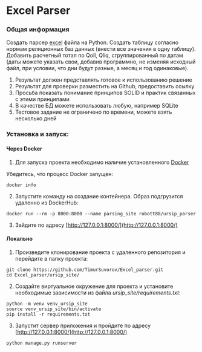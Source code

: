 # Excel Parser
### Общая информация


Создать парсер [excel](https://github.com/TimurSuvorov/Excel_parser/blob/master/Приложение%20к%20заданию%20бек%20разработчика.xlsx) файла на Python.
Создать таблицу согласно нормам реляционных баз данных (внести все значения в одну таблицу).
Добавить расчетный тотал по Qoil, Qliq, сгруппированный по датам (даты можете указать свои, добавив программно, не изменяя исходный файл, при условии, что дни будут разные, а месяц и год одинаковые).

1. Результат должен представлять готовое к использованию решение
2. Результат для проверки разместить на Github, предоставить ссылку
3. Просьба показать понимание принципов SOLID и практик связанных с этими принципами
4. В качестве БД можете использовать любую, например SQLite
5. Тестовое задание не ограничено по времени, можете взять несколько дней

### Установка и запуск:

#### Через Docker
1. Для запуска проекта необходимо наличие установленного [Docker](https://desktop.docker.com/win/main/amd64/Docker%20Desktop%20Installer.exe?utm_source=docker&utm_medium=webreferral&utm_campaign=dd-smartbutton&utm_location=module)

Убедитесь, что процесс Docker запущен:
```
docker info
```
2. Запустите команду на создание контейнера. Образ подгрузится удаленно из DockerHub:
```
docker run --rm -p 8000:8000 --name parsing_site robott88/ursip_parser
```
3. Зайдите по адресу [http://127.0.0.1:8000/](http://127.0.0.1:8000/)


#### Локально
1. Произведите клонирование проекта с удаленного репозитория и перейдите в папку проекта:
```
git clone https://github.com/TimurSuvorov/Excel_parser.git
cd Excel_parser/ursip_site/
```

2. Создайте виртуальное окружение для проекта и установите необходимые зависимости из файла *ursip_site/requirements.txt*:  
```  
python -m venv venv_ursip_site  
source venv_ursip_site/bin/activate  
pip install -r requirements.txt  
```  
3. Запустит сервер приложения и пройдите по адресу [http://127.0.0.1:8000/](http://127.0.0.1:8000/) 
```  
python manage.py runserver
```  
